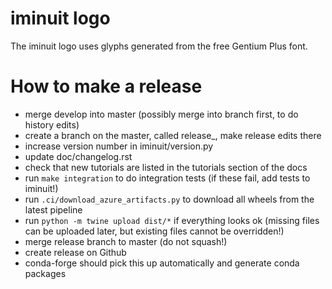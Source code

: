 iminuit logo
============

The iminuit logo uses glyphs generated from the free Gentium Plus font.

How to make a release
=====================
- merge develop into master (possibly merge into branch first, to do history edits)
- create a branch on the master, called release_<version>, make release edits there
- increase version number in iminuit/version.py
- update doc/changelog.rst
- check that new tutorials are listed in the tutorials section of the docs
- run `make integration` to do integration tests (if these fail, add tests to iminuit!)
- run `.ci/download_azure_artifacts.py` to download all wheels from the latest pipeline
- run `python -m twine upload dist/*` if everything looks ok
  (missing files can be uploaded later, but existing files cannot be overridden!)
- merge release branch to master (do not squash!)
- create release on Github
- conda-forge should pick this up automatically and generate conda packages
